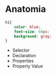 # Anatomia

```css
h1{
    color: blue;
    font-size: 60px;
    background: gray;
}
```
* Selector
* Declaration
* Properties
* Property Value